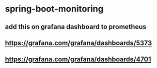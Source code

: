 # spring-boot-monitoring
## add this on grafana dashboard to prometheus 
## https://grafana.com/grafana/dashboards/5373
## https://grafana.com/grafana/dashboards/4701
